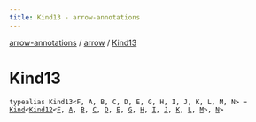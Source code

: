 ```yaml
---
title: Kind13 - arrow-annotations
---
```


[arrow-annotations](../index.html) / [arrow](index.html) / [Kind13](./-kind13.html)

# Kind13

`typealias Kind13<F, A, B, C, D, E, G, H, I, J, K, L, M, N> = `[`Kind`](-kind.html)`<`[`Kind12`](-kind12.html)`<`[`F`](-kind13.html#F)`, `[`A`](-kind13.html#A)`, `[`B`](-kind13.html#B)`, `[`C`](-kind13.html#C)`, `[`D`](-kind13.html#D)`, `[`E`](-kind13.html#E)`, `[`G`](-kind13.html#G)`, `[`H`](-kind13.html#H)`, `[`I`](-kind13.html#I)`, `[`J`](-kind13.html#J)`, `[`K`](-kind13.html#K)`, `[`L`](-kind13.html#L)`, `[`M`](-kind13.html#M)`>, `[`N`](-kind13.html#N)`>`